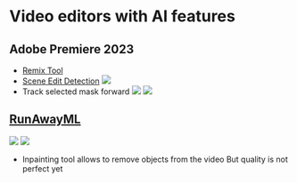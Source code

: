 # Video editors with AI features


## Adobe Premiere 2023

- [Remix Tool](https://youtu.be/fQftbVN6sQ0?t=84)
- [Scene Edit Detection](https://youtu.be/fQftbVN6sQ0?t=179)
![](images/2023-06-03-15-27-05.jpg)
- Track selected mask forward
![](images/2023-06-03-15-32-11.jpg)
![](images/2023-06-03-15-33-01.jpg)

## [RunAwayML](https://app.runwayml.com/)

![](images/2023-06-03-15-46-53.jpg)
![](images/2023-06-03-15-52-57.jpg)

- Inpainting tool allows to remove objects from the video
But quality is not perfect yet

